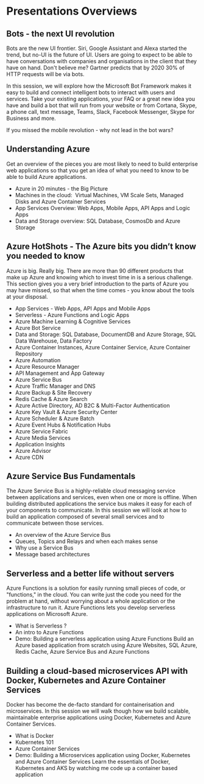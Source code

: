 # Presentations Overviews

## Bots - the next UI revolution

Bots are the new UI frontier. Siri, Google Assistant and Alexa started the trend, but no-UI is the future of UI. Users are going to expect to be able to have conversations with companies and organisations in the client that they have on hand. Don't believe me? Gartner predicts that by 2020 30% of HTTP requests will be via bots.

In this session, we will explore how the Microsoft Bot Framework makes it easy to build and connect intelligent bots to interact with users and services. Take your existing applications, your FAQ or a great new idea you have and build a bot that will run from your website or from Cortana, Skype, a phone call, text message, Teams, Slack, Facebook Messenger, Skype for Business and more.

If you missed the mobile revolution - why not lead in the bot wars?


## Understanding Azure
Get an overview of the pieces you are most likely to need to build enterprise web applications so that you get an idea of what you need to know to be able to build Azure applications.
- Azure in 20 minutes - the Big Picture
- Machines in the cloud: 
Virtual Machines, VM Scale Sets, Managed Disks and Azure Container Services
- App Services Overview:
Web Apps, Mobile Apps, API Apps and Logic Apps
- Data and Storage overview: SQL Database, CosmosDb and Azure Storage

## Azure HotShots - The Azure bits you didn’t know you needed to know
Azure is big. Really big. There are more than 90 different products that make up Azure and knowing which to invest time in is a serious challenge. This section gives you a very brief introduction to the parts of Azure you may have missed, so that when the time comes - you know about the tools at your disposal.
- App Services - Web Apps, API Apps and Mobile Apps
- Serverless - Azure Functions and Logic Apps
- Azure Machine Learning & Cognitive Services
- Azure Bot Service
- Data and Storage: SQL Database, DocumentDB and Azure Storage, SQL Data Warehouse, Data Factory
- Azure Container Instances, Azure Container Service, Azure Container Repository
- Azure Automation 
- Azure Resource Manager
- API Management and App Gateway
- Azure Service Bus
- Azure Traffic Manager and DNS
- Azure Backup & Site Recovery
- Redis Cache & Azure Search
- Azure Active Directory, AD B2C & Multi-Factor Authentication
- Azure Key Vault & Azure Security Center
- Azure Scheduler & Azure Batch
- Azure Event Hubs & Notification Hubs
- Azure Service Fabric
- Azure Media Services
- Application Insights
- Azure Advisor
- Azure CDN

## Azure Service Bus Fundamentals
The Azure Service Bus is a highly-reliable cloud messaging service between applications and services, even when one or more is offline. When building distributed applications the service bus makes it easy for each of your components to communicate.
In this session we will look at how to build an application composed of several small services and to communicate between those services.
- An overview of the Azure Service Bus
- Queues, Topics and Relays and when each makes sense
- Why use a Service Bus
- Message based architectures

## Serverless and a better life without servers
Azure Functions is a solution for easily running small pieces of code, or "functions," in the cloud. You can write just the code you need for the problem at hand, without worrying about a whole application or the infrastructure to run it. Azure Functions lets you develop serverless applications on Microsoft Azure.
- What is Serverless ?
- An intro to Azure Functions
- Demo: Building a serverless application using Azure Functions
Build an Azure based application from scratch using Azure Websites, SQL Azure, Redis Cache, Azure Service Bus and Azure Functions

## Building a cloud-based microservices API with Docker, Kubernetes and Azure Container Services
Docker has become the de-facto standard for containerisation and microservices. 
In this session we will walk though how we build scalable, maintainable enterprise applications using Docker, Kubernetes and Azure Container Services.
- What is Docker
- Kubernetes 101
- Azure Container Services
- Demo: Building a Microservices application using Docker, Kubernetes and Azure Container Services
Learn the essentials of Docker, Kubernetes and AKS by watching me code up a container based application

